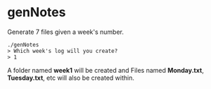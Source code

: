 # genNotes

Generate 7 files given a week's number.

```
./genNotes
> Which week's log will you create?
> 1
```
A folder named **week1** will be created and Files named **Monday.txt**, **Tuesday.txt**, etc
will also be created within.
